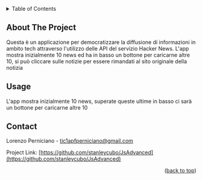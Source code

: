 <a name="readme-top"></a>

<!-- TABLE OF CONTENTS -->
<details>
  <summary>Table of Contents</summary>
  <ol>
    <li>
      <a href="#about-the-project">About The Project</a>
    </li>
    <li><a href="#usage">Usage</a></li>
    <li><a href="#contact">Contact</a></li>
  </ol>
</details>

<!-- ABOUT THE PROJECT -->

## About The Project

Questa è un applicazione per democratizzare la diffusione di informazioni in ambito tech attraverso l'utilizzo delle API del servizio Hacker News.
L'app mostra inizialmente 10 news ed ha in basso un bottone per caricarne altre 10, si può cliccare sulle notizie per essere rimandati al sito originale della notizia

## Usage

L'app mostra inizialmente 10 news, superate queste ultime in basso ci sarà un bottone per caricarne altre 10

## Contact

Lorenzo Perniciano - tic1apfperniciano@gmail.com

Project Link: [https://github.com/stanleycubo/JsAdvanced](https://github.com/stanleycubo/JsAdvanced)

<p align="right">(<a href="#readme-top">back to top</a>)</p>
